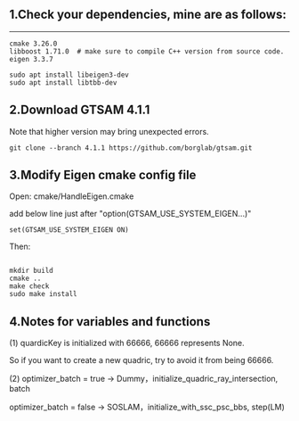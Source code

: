 ## 1.Check your dependencies, mine are as follows:
---
```shell
cmake 3.26.0
libboost 1.71.0  # make sure to compile C++ version from source code.
eigen 3.3.7
```

```shell
sudo apt install libeigen3-dev
sudo apt install libtbb-dev
```

## 2.Download GTSAM 4.1.1

Note that higher version may bring unexpected errors.

```shell
git clone --branch 4.1.1 https://github.com/borglab/gtsam.git
```

## 3.Modify Eigen cmake config file

Open: cmake/HandleEigen.cmake

add below line just after "option(GTSAM_USE_SYSTEM_EIGEN...)"

```shell
set(GTSAM_USE_SYSTEM_EIGEN ON)
```
Then:

```shell

mkdir build
cmake ..
make check
sudo make install
```


## 4.Notes for variables and functions

(1) quardicKey is initialized with 66666, 66666 represents None.

So if you want to create a new quadric, try to avoid it from being 66666.

(2) optimizer_batch = true  ->  Dummy，initialize_quadric_ray_intersection, batch

optimizer_batch = false  ->  SOSLAM，initialize_with_ssc_psc_bbs, step(LM)


